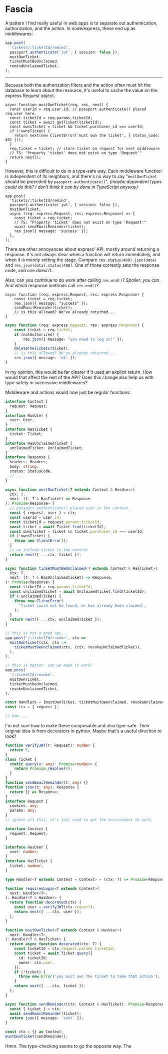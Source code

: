 # Fascia

A pattern I find really useful in web apps is to separate out authentication, authorization, and the action. In node/express, these end up as middlewares:

```typescript
app.post(
  'tickets/:ticketId/remind',
  passport.authenticate('jwt', { session: false }),
  mustOwnTicket,
  ticketMustBeUnclaimed,
  remindUnclaimedTicket,
);
```

<hr/>

Because both the authorization filters and the action often must hit the database to learn about the resource, it's useful to cache the value on the express Request object.

```typescript{2,9,10}
async function mustOwnTicket(req, res, next) {
  const userId = req.user.id; // passport.authenticate() placed req.user here.
  const ticketId = req.params.ticketId;
  const ticket = await getTicket(ticketId);
  const ownsTicket = ticket && ticket.purchaser_id === userId;
  if (!ownsTicket) {
    return next(new ClientError('must own the ticket', { status_code: 401 }));
  }
  req.ticket = ticket; // store ticket on request for next middleware
  // TS: "Property 'ticket' does not exist on type 'Request'"
  return next();
}
```

However, this is difficult to do in a type-safe way. Each middleware function is independent of its neighbors, and there's no way to say "`mustOwnTicket` should be preceded by `passport.authenticate()`". _(maybe dependent types could do this? I don't think it can by done in TypeScript anyway)_

```typescript{6,7}
app.post(
  'tickets/:ticketId/remind',
  passport.authenticate('jwt', { session: false }),
  mustOwnTicket,
  async (req: express.Request, res: express.Response) => {
    const ticket = req.ticket;
    // TS: "Property 'ticket' does not exist on type 'Request'"
    await sendEmailReminder(ticket);
    res.json({ message: 'success' });
  },
);
```

There are other annoyances about express' API, mostly around returning a response. It's not always clear when a function will return immediately, and when it is merely setting the stage. Compare `res.status(400).json(data)` and `res.json(data).status(400)`. One of those correctly sets the response code, and one doesn't.

Also, can you continue to do work after calling `res.end()`? _Spoiler: you can_. And which response methods call `res.end()`?

```typescript{4,5}
async function (req: express.Request, res: express.Response) {
    const ticket = req.ticket;
    res.json({ message: "success" });
    sendEmailReminder(ticket);
    // is this allowed? We've already returned...
}
```

```typescript
async function (req: express.Request, res: express.Response) {
    const ticket = req.ticket;
    if (notAuthorized) {
        res.json({ message: "you need to log in!" });
    }
    deleteTheTickets(ticket);
    // is this allowed? We've already returned...
    res.json({ message: 'ok' });
}
```

In my opinion, this would be far clearer if it used an explicit return. How would that affect the rest of the API? Does this change also help us with type safety in successive middlewares?

Middleware and actions would now just be regular functions:

```typescript
interface Context {
  request: Request;
}
interface HasUser {
  user: User;
}
interface HasTicket {
  ticket: Ticket;
}
interface HasUnclaimedTicket {
  unclaimedTicket: UnclaimedTicket;
}
interface Response {
  headers: Headers;
  body: string;
  status: StatusCode;
  // ...
}

async function mustOwnTicket<T extends Context & HasUser>(
  ctx: T,
  next: (t: T & HasTicket) => Response,
): Promise<Response> {
  // passport.authenticate() placed user in the context.
  const { request, user } = ctx;
  const userId = user.id;
  const ticketId = request.params.ticketId;
  const ticket = await Ticket.find(ticketId);
  const ownsTicket = ticket && ticket.purchaser_id === userId;
  if (!ownsTicket) {
    throw new ClientError();
  }
  // we include ticket in the context
  return next({ ...ctx, ticket });
}

async function ticketMustBeUnclaimed<T extends Context & HasTicket>(
  ctx: T,
  next: (t: T & HasUnclaimedTicket) => Response,
): Promise<Response> {
  const ticketId = req.params.ticketId;
  const unclaimedTicket = await UnclaimedTicket.find(ticketId);
  if (!unclaimedTicket) {
    throw new ClientError(
      'Ticket could not be found, or has already been claimed',
    );
  }
  return next({ ...ctx, unclaimedTicket });
}

// this is not a good api...
app.post('/:ticketId/revoke', ctx =>
  mustOwnTicket(ctx, ctx =>
    ticketMustBeUnclaimed(ctx, (ctx, revokeUnclaimedTicket)),
  ),
);

// this is better. can we make it work?
app.post(
  '/:ticketId/revoke',
  mustOwnTicket,
  ticketMustBeUnclaimed,
  revokeUnclaimedTicket,
);

const handlers = [mustOwnTicket, ticketMustBeUnclaimed, revokeUnclaimedTicket];
const ctx = { request };

// hmm....
```

I'm not sure how to make these composable and also type-safe. Their original idea is from decorators in python. Maybe that's a useful direction to look?

```typescript
function verifyJWT(r: Request): number {
  return 5;
}
class Ticket {
  static query(v: any): Promise<number> {
    return Promise.resolve(4);
  }
}
function sendEmailReminder(t: any) {}
function json(t: any): Response {
  return {} as Response;
}
interface Request {
  cookies: any;
  params: any;
}
// ignore all that, it's just used to get the environment to work.

interface Context {
  request: Request;
}

interface HasUser {
  user: number;
}
interface HasTicket {
  ticket: number;
}

type Handler<T extends Context = Context> = (ctx: T) => Promise<Response>;

function requiresLogin<T extends Context>(
  next: Handler<T>,
): Handler<T & HasUser> {
  return function decorated(ctx) {
    const user = verifyJWT(ctx.request);
    return next({ ...ctx, user });
  };
}

function mustOwnTicket<T extends Context & HasUser>(
  next: Handler<T>,
): Handler<T & HasTicket> {
  return async function decorated(ctx: T) {
    const ticketId = ctx.request.params.ticketId;
    const ticket = await Ticket.query({
      id: ticketId,
      owner: ctx.user,
    });
    if (!ticket) {
      throw new Error('you must own the ticket to take that action');
    }
    return next({ ...ctx, ticket });
  };
}

async function sendReminder(ctx: Context & HasTicket): Promise<Response> {
  const { ticket } = ctx;
  await sendEmailReminder(ticket);
  return json({ message: 'sent' });
}

const ctx = {} as Context;
mustOwnTicket(sendReminder);
```

Hmm. The type-checking seems to go the opposite way. The
